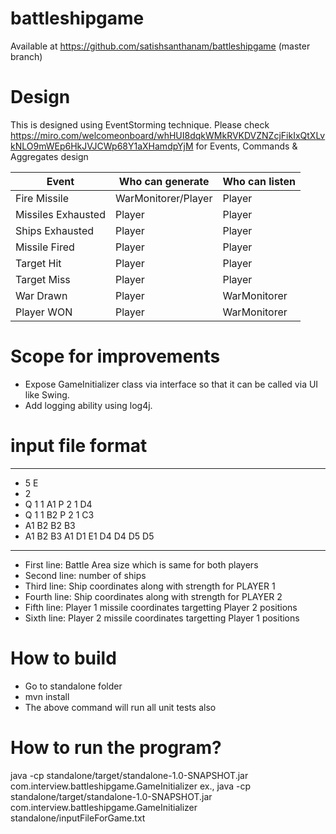 # battleshipgame
Available at https://github.com/satishsanthanam/battleshipgame (master branch)

# Design
This is designed using EventStorming technique.  Please check https://miro.com/welcomeonboard/whHUI8dqkWMkRVKDVZNZcjFikIxQtXLvkNLO9mWEp6HkJVJCWp68Y1aXHamdpYjM for Events, Commands & Aggregates design

| Event	| Who can generate	| Who can listen |
|-----------|-------------------|----------------|
| Fire Missile |	WarMonitorer/Player |	Player |
|Missiles Exhausted |	Player |	Player | 
|Ships Exhausted |	Player |	Player|
|Missile Fired |	Player |	Player|
|Target Hit |	Player | Player|
|Target Miss |	Player |	Player|
|War Drawn |	Player |	WarMonitorer|
|Player WON |	Player |	WarMonitorer|

# Scope for improvements
*   Expose GameInitializer class via interface so that it can be called via UI like Swing.
*   Add logging ability using log4j.

# input file format
<hr/>

*   5 E
*   2
*   Q 1 1 A1 P 2 1 D4
*   Q 1 1 B2 P 2 1 C3
*   A1 B2 B2 B3
*   A1 B2 B3 A1 D1 E1 D4 D4 D5 D5

<hr/>

*   First line: Battle Area size which is same for both players
*   Second line: number of ships
*   Third line: Ship coordinates along with strength for PLAYER 1
*   Fourth line: Ship coordinates along with strength for PLAYER 2
*   Fifth line: Player 1 missile coordinates targetting Player 2 positions
*   Sixth line: Player 2 missile coordinates targetting Player 1 positions

# How to build
*   Go to standalone folder
*   mvn install
*   The above command will run all unit tests also

# How to run the program?
java -cp standalone/target/standalone-1.0-SNAPSHOT.jar com.interview.battleshipgame.GameInitializer <pathToInputFile>
ex.,
java -cp standalone/target/standalone-1.0-SNAPSHOT.jar com.interview.battleshipgame.GameInitializer standalone/inputFileForGame.txt 

